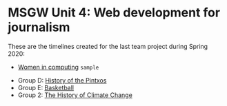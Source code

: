 # MSGW Unit 4: Web development for journalism

These are the timelines created for the last team project during Spring 2020:

- [Women in computing](women-computing) `sample`
<!-- - Group 0: [Timeline Title](group0) `empty` -->
- Group D: [History of the Pintxos](groupD)
- Group E: [Basketball](GroupE)
- Group 2: [The History of Climate Change](group2)
